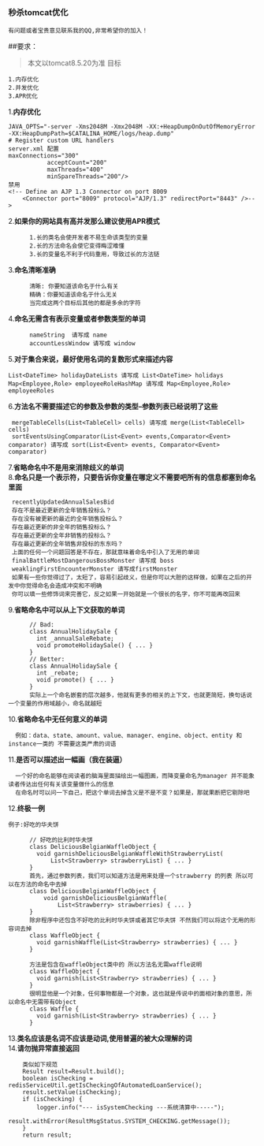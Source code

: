 ### 秒杀tomcat优化 

    有问题或者宝贵意见联系我的QQ,非常希望你的加入！
    
##要求：
> 本文以tomcat8.5.20为准 
>目标

    1.内存优化
    2.并发优化
    3.APR优化
1.**内存优化**

    JAVA_OPTS="-server -Xms2048M -Xmx2048M -XX:+HeapDumpOnOutOfMemoryError 
    -XX:HeapDumpPath=$CATALINA_HOME/logs/heap.dump"
    # Register custom URL handlers
    server.xml 配置
    maxConnections="300"
               acceptCount="200"
               maxThreads="400"
               minSpareThreads="200"/>
    禁用
    <!-- Define an AJP 1.3 Connector on port 8009 
        <Connector port="8009" protocol="AJP/1.3" redirectPort="8443" />-->
2.**如果你的网站具有高并发那么建议使用APR模式**

          1.长的类名会使开发者不易生命该类型的变量
          2.长的方法命名会使它变得晦涩难懂
          3.长的变量名不利于代码重用，导致过长的方法链
3.**命名清晰准确**<br>

          清晰: 你要知道该命名于什么有关
          精确：你要知道该命名于什么无关
          当完成这两个目标后其他的都是多余的字符
          
4.**命名无需含有表示变量或者参数类型的单词**<br>

          nameString  请写成 name
          accountLessWindow 请写成 window
          
5.**对于集合来说，最好使用名词的复数形式来描述内容**<br>

    List<DateTime> holidayDateLists 请写成 List<DateTime> holidays
    Map<Employee,Role> employeeRoleHashMap 请写成 Map<Employee,Role> employeeRoles

6.**方法名不需要描述它的参数及参数的类型–参数列表已经说明了这些**<br>

     mergeTableCells(List<TableCell> cells) 请写成 merge(List<TableCell> cells)
     sortEventsUsingComparator(List<Event> events,Comparator<Event> comparator) 请写成 sort(List<Event> events, Comparator<Event> comparator)
     
7.**省略命名中不是用来消除歧义的单词**<br>
8.**命名只是一个表示符，只要告诉你变量在哪定义不需要吧所有的信息都塞到命名里面**<br>

     recentlyUpdatedAnnualSalesBid
     存在不是最近更新的全年销售投标么？
     存在没有被更新的最近的全年销售投标么？
     存在最近更新的非全年的销售投标么？
     存在最近更新的全年非销售的投标么？
     存在最近更新的全年销售非投标的东东吗？
     上面的任何一个问题回答是不存在，那就意味着命名中引入了无用的单词
     finalBattleMostDangerousBossMonster 请写成 boss
     weaklingFirstEncounterMonster 请写成firstMonster
     如果有一些你觉得过了，太短了，容易引起歧义，但是你可以大胆的这样做，如果在之后的开发中你觉得命名会造成冲突和不明确
     你可以填一些修饰词来完善它，反之如果一开始就是一个很长的名字，你不可能再改回来
9.**省略命名中可以从上下文获取的单词**<br>

          
          // Bad:
          class AnnualHolidaySale {
            int _annualSaleRebate;
            void promoteHolidaySale() { ... }
          }
          // Better:
          class AnnualHolidaySale {
            int _rebate;
            void promote() { ... }
          }
          实际上一个命名嵌套的层次越多，他就有更多的相关的上下文，也就更简短，换句话说一个变量的作用域越小，命名就越短
10.**省略命名中无任何意义的单词**<br>

      例如：data、state、amount、value、manager、engine、object、entity 和 instance一类的 不需要这类严肃的词语 
11.**是否可以描述出一幅画（我在装逼）**<br>

      一个好的命名能够在阅读者的脑海里面描绘出一幅图画，而降变量命名为manager 并不能象读者传达出任何有关该变量做什么的信息
      在命名时可以问一下自己，把这个单词去掉含义是不是不变？如果是，那就果断把它剔除吧
12.**终极一例**<br>

    例子:好吃的华夫饼
          
          // 好吃的比利时华夫饼
          class DeliciousBelgianWaffleObject {
            void garnishDeliciousBelgianWaffleWithStrawberryList(
                List<Strawberry> strawberryList) { ... }
          }
          首先，通过参数列表，我们可以知道方法是用来处理一个strawberry 的列表 所以可以在方法的命名中去掉
          class DeliciousBelgianWaffleObject {
              void garnishDeliciousBelgianWaffle(
                  List<Strawberry> strawberries) { ... }
          }
          除非程序中还包含不好吃的比利时华夫饼或者其它华夫饼 不然我们可以将这个无用的形容词去掉
          class WaffleObject {
            void garnishWaffle(List<Strawberry> strawberries) { ... }
          }
          
          方法是包含在waffleObject类中的 所以方法名无需waffle说明
          class WaffleObject {
            void garnish(List<Strawberry> strawberries) { ... }
          }
          很明显他是一个对象，任何事物都是一个对象，这也就是传说中的面相对象的意思，所以命名中无需带有Object
          class Waffle {
            void garnish(List<Strawberry> strawberries) { ... }
          }
13.**类名应该是名词不应该是动词,使用普遍的被大众理解的词**<br>
14.**请勿抛异常直接返回**<br>
        
        类似如下规范
        Result result=Result.build();
        boolean isChecking = redisServiceUtil.getIsCheckingOfAutomatedLoanService();
        result.setValue(isChecking);
        if (isChecking) {
            logger.info("--- isSystemChecking ---系统清算中-----");
            result.withError(ResultMsgStatus.SYSTEM_CHECKING.getMessage());
        }
        return result;

